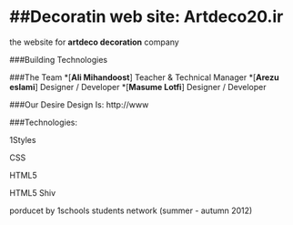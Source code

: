 ##Decoratin web site: Artdeco20.ir
=================

the website for **artdeco decoration** company


###Building Technologies



###The Team
*[**Ali Mihandoost**] Teacher & Technical Manager
*[**Arezu eslami**] Designer / Developer
*[**Masume Lotfi**] Designer / Developer


###Our Desire Design Is: http://www


###Technologies:

1Styles

CSS

HTML5

HTML5 Shiv


porducet by 1schools students network (summer - autumn 2012)